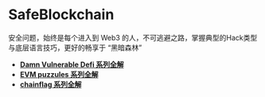 # SafeBlockchain

安全问题，始终是每个进入到 Web3 的人，不可逃避之路，掌握典型的Hack类型与底层语言技巧，更好的畅享于 “黑暗森林”

+ **[Damn Vulnerable Defi 系列全解](./DamnVulnerableDefi)**
+ **[EVM puzzules 系列全解](./EVM_Puzzles)**
+ **[chainflag 系列全解](./Chainflag)**

